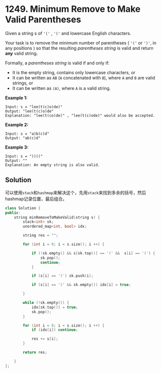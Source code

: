 
# 1249. Minimum Remove to Make Valid Parentheses

Given a string s of `'('` , `')'` and lowercase English characters.

Your task is to remove the minimum number of parentheses ( `'('` or `')'`, in any positions ) so that the resulting *parentheses string* is valid and return **any** valid string.

Formally, a *parentheses string* is valid if and only if:

- It is the empty string, contains only lowercase characters, or
- It can be written as `AB` (`A` concatenated with `B`), where `A` and `B` are valid strings, or
- It can be written as `(A)`, where `A` is a valid string.

 

**Example 1:**

```
Input: s = "lee(t(c)o)de)"
Output: "lee(t(c)o)de"
Explanation: "lee(t(co)de)" , "lee(t(c)ode)" would also be accepted.
```

**Example 2:**

```
Input: s = "a)b(c)d"
Output: "ab(c)d"
```

**Example 3:**

```
Input: s = "))(("
Output: ""
Explanation: An empty string is also valid.
```

## Solution

可以使用`stack`和`hashmap`来解决这个，先用`stack`来找到多余的括号，然后hashmap记录位置，最后组合。

```c++
class Solution {
public:
    string minRemoveToMakeValid(string s) {
        stack<int> sk;
        unordered_map<int, bool> idx;

        string res = "";

        for (int i = 0; i < s.size(); i ++) {

            if (!sk.empty() && s[sk.top()] == '(' &&  s[i] == ')') {
                sk.pop();
                continue;
            }

            if (s[i] == '(') sk.push(i);

            if (s[i] == ')' && sk.empty()) idx[i] = true;

        }

        while (!sk.empty()) {
            idx[sk.top()] = true;
            sk.pop();
        }

        for (int i = 0; i < s.size(); i ++) {
            if (idx[i]) continue;

            res += s[i];
        }

        return res;

    }
};
```